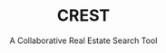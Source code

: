 ---
status: "active"
title: "CREST"
subtitle: "A Collaborative Real Estate Search Tool"
authors: [
  "Junior Garcia", 
  "Azza Abouzied"
]
links: [
  {
    txt: "Tech Report Available on Request",
    ref: "mailto:azza@nyu.edu",
  }
]
thumbnail: "images/projects/crest-thumb.jpg"
---